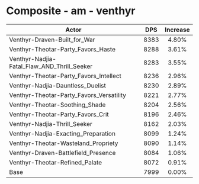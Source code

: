 # Composite - am - venthyr
| Actor | DPS | Increase |
|---|:---:|:---:|
|Venthyr-Draven-Built_for_War|8383|4.80%|
|Venthyr-Theotar-Party_Favors_Haste|8288|3.61%|
|Venthyr-Nadjia-Fatal_Flaw_AND_Thrill_Seeker|8283|3.55%|
|Venthyr-Theotar-Party_Favors_Intellect|8236|2.96%|
|Venthyr-Nadjia-Dauntless_Duelist|8230|2.89%|
|Venthyr-Theotar-Party_Favors_Versatility|8221|2.77%|
|Venthyr-Theotar-Soothing_Shade|8204|2.56%|
|Venthyr-Theotar-Party_Favors_Crit|8196|2.46%|
|Venthyr-Nadjia-Thrill_Seeker|8162|2.03%|
|Venthyr-Nadjia-Exacting_Preparation|8099|1.24%|
|Venthyr-Theotar-Wasteland_Propriety|8090|1.14%|
|Venthyr-Draven-Battlefield_Presence|8084|1.06%|
|Venthyr-Theotar-Refined_Palate|8072|0.91%|
|Base|7999|0.00%|

